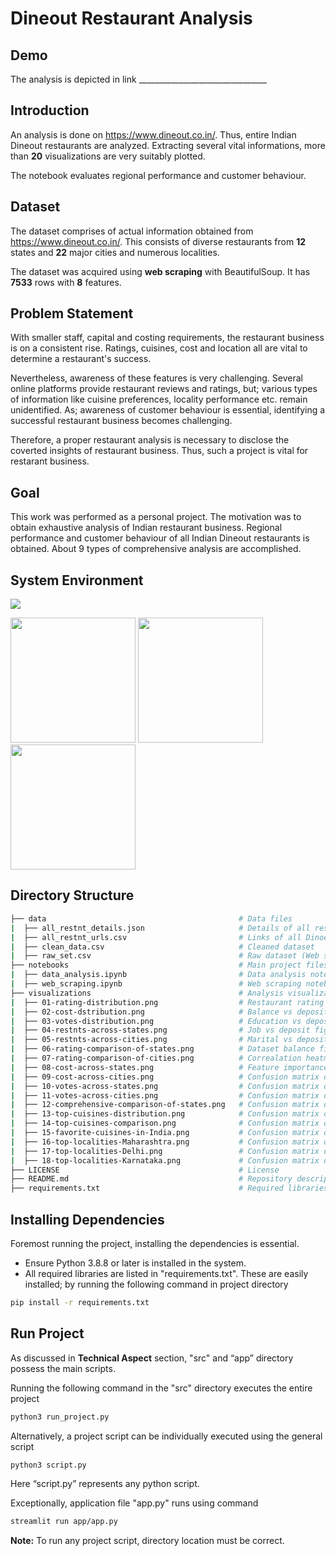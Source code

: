 # Dineout Restaurant Analysis

## Demo
The analysis is depicted in link ________________________________ 

## Introduction
An analysis is done on https://www.dineout.co.in/. Thus, entire Indian Dineout restaurants are analyzed. Extracting several vital informations, more than **20** visualizations are very suitably plotted.     

The notebook evaluates regional performance and customer behaviour. 

## Dataset
The dataset comprises of actual information obtained from https://www.dineout.co.in/. This consists of diverse restaurants from **12** states and **22** major cities and numerous localities. 

The dataset was acquired using **web scraping** with BeautifulSoup. It has **7533** rows with **8** features.   

## Problem Statement
With smaller staff, capital and costing requirements, the restaurant business is on a consistent rise. Ratings, cuisines, cost and location all are vital to determine a restaurant's success. 

Nevertheless, awareness of these features is very challenging. Several online platforms provide restaurant reviews and ratings, but; various types of information like cuisine preferences, locality performance etc. remain unidentified. As; awareness of customer behaviour is essential, identifying a successful restaurant business becomes challenging. 

Therefore, a proper restaurant analysis is necessary to disclose the coverted insights of restaurant business. Thus, such a project is vital for restarant business. 

## Goal
This work was performed as a personal project. The motivation was to obtain exhaustive analysis of Indian restaurant business. Regional performance and customer behaviour of all Indian Dineout restaurants is obtained. About 9 types of comprehensive analysis are accomplished. 

## System Environment
![](https://forthebadge.com/images/badges/made-with-python.svg)



[<img target="_blank" src="https://upload.wikimedia.org/wikipedia/commons/e/ed/Pandas_logo.svg" width=200>](https://pandas.pydata.org/)     [<img target="_blank" src="https://upload.wikimedia.org/wikipedia/commons/thumb/3/31/NumPy_logo_2020.svg/512px-NumPy_logo_2020.svg.png" width=200>](https://numpy.org/)     [<img target="_blank" src="https://www.fullstackpython.com/img/logos/scipy.png" width=200>](https://www.scipy.org/)                    


## Directory Structure

```bash
├── data                                           # Data files    
|  ├── all_restnt_details.json                     # Details of all restaurants (Web scraping output) 
|  ├── all_restnt_urls.csv                         # Links of all Dinoeut restaurants in India 
|  ├── clean_data.csv                              # Cleaned dataset 
|  ├── raw_set.csv                                 # Raw dataset (Web scraping output)
├── notebooks                                      # Main project files
|  ├── data_analysis.ipynb                         # Data analysis notebook
|  ├── web_scraping.ipynb                          # Web scraping notebook
├── visualizations                                 # Analysis visualizations
|  ├── 01-rating-distribution.png                  # Restaurant rating distribution 
|  ├── 02-cost-dstribution.png                     # Balance vs deposit figure
|  ├── 03-votes-distribution.png                   # Education vs deposit figure
|  ├── 04-restnts-across-states.png                # Job vs deposit figure 
|  ├── 05-restnts-across-cities.png                # Marital vs deposit figure
|  ├── 06-rating-comparison-of-states.png          # Dataset balance figure
|  ├── 07-rating-comparison-of-cities.png          # Correalation heatmap of features
|  ├── 08-cost-across-states.png                   # Feature importance of best model
|  ├── 09-cost-across-cities.png                   # Confusion matrix of ExtraTreesClassifier
|  ├── 10-votes-across-states.png                  # Confusion matrix of GradientBoostClassifier
|  ├── 11-votes-across-cities.png                  # Confusion matrix of LightGBMClassifier
|  ├── 12-comprehensive-comparison-of-states.png   # Confusion matrix of RandomForestClassifier
|  ├── 13-top-cuisines-distribution.png            # Confusion matrix of XGBClassifier  
|  ├── 14-top-cuisines-comparison.png              # Confusion matrix of CatBoostClassifier
|  ├── 15-favorite-cuisines-in-India.png           # Confusion matrix of optimized CatBoostClassifier
|  ├── 16-top-localities-Maharashtra.png           # Confusion matrix of optimized CatBoostClassifier
|  ├── 17-top-localities-Delhi.png                 # Confusion matrix of optimized CatBoostClassifier
|  ├── 18-top-localities-Karnataka.png             # Confusion matrix of optimized CatBoostClassifier
├── LICENSE                                        # License
├── README.md                                      # Repository description
├── requirements.txt                               # Required libraries

```

## Installing Dependencies
Foremost running the project, installing the dependencies is essential. 
* Ensure Python 3.8.8 or later is installed in the system. 
* All required libraries are listed in "requirements.txt". These are easily installed; by running the following command in project directory
```bash
pip install -r requirements.txt
```

## Run Project
As discussed in **Technical Aspect** section, "src" and “app” directory possess the main scripts. 

Running the following command in the "src" directory executes the entire project  
```bash
python3 run_project.py
```
Alternatively, a project script can be individually executed using the general script 
```bash
python3 script.py
```
Here “script.py” represents any python script. 

Exceptionally, application file "app.py" runs using command 
```bash
streamlit run app/app.py
```
**Note:** To run any project script, directory location must be correct.
   

